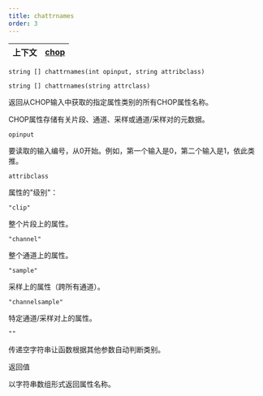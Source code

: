 ```yaml
---
title: chattrnames
order: 3
---
```


| 上下文 | [chop](../contexts/chop.html) |
| --- | --- |

`string [] chattrnames(int opinput, string attribclass)`

`string [] chattrnames(string attrclass)`

返回从CHOP输入中获取的指定属性类别的所有CHOP属性名称。

CHOP属性存储有关片段、通道、采样或通道/采样对的元数据。

`opinput`

要读取的输入编号，从0开始。例如，第一个输入是0，第二个输入是1，依此类推。

`attribclass`

属性的"级别"：

`"clip"`

整个片段上的属性。

`"channel"`

整个通道上的属性。

`"sample"`

采样上的属性（跨所有通道）。

`"channelsample"`

特定通道/采样对上的属性。

`""`

传递空字符串让函数根据其他参数自动判断类别。

返回值

以字符串数组形式返回属性名称。
